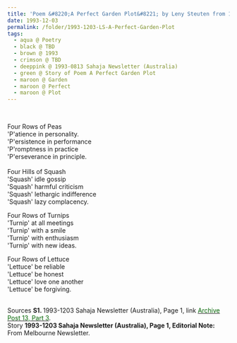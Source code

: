 ```yaml
---
title: 'Poem &#8220;A Perfect Garden Plot&#8221; by Leny Steuten from 1993-1203 Sahaja Newsletter (Australia), Page 1'
date: 1993-12-03
permalink: /folder/1993-1203-LS-A-Perfect-Garden-Plot
tags:
  - aqua @ Poetry
  - black @ TBD
  - brown @ 1993
  - crimson @ TBD
  - deeppink @ 1993-0813 Sahaja Newsletter (Australia)
  - green @ Story of Poem A Perfect Garden Plot
  - maroon @ Garden
  - maroon @ Perfect
  - maroon @ Plot
---
```


<br>

<p>
Four Rows of Peas<br>
'P'atience in personality.<br>
'P'ersistence in performance<br>
'P'romptness in practice<br>
'P'erseverance in principle.<br>
<br>
Four Hills of Squash<br>
'Squash' idle gossip<br>
'Squash' harmful criticism<br>
'Squash' lethargic indifference<br>
'Squash' lazy complacency.<br>

Four Rows of Turnips<br>
'Turnip' at all meetings<br>
'Turnip' with a smile<br>
'Turnip' with enthusiasm<br>
'Turnip' with new ideas.<br>

Four Rows of Lettuce<br>
'Lettuce' be reliable<br>
'Lettuce' be honest<br>
'Lettuce' love one another<br>
'Lettuce' be forgiving.<br>
</p>

<br>

<wave-list>
<list-title color="DarkSeaGreen" width="55">Sources</list-title>
  <list-item color="BlanchedAlmond"  width="280"><b>S1. </b> 1993-1203 Sahaja Newsletter (Australia), Page 1, link </font> <a href="https://seven-teams.github.io/archives/2023/0907"><font color="DarkGreen">Archive Post 13, Part 3</font></a>.</list-item>
</wave-list>

<br>

<wave-list>
<list-title color="DarkSeaGreen" width="40">Story</list-title>
  <list-item color="BlanchedAlmond"  width="280"><b>1993-1203 Sahaja Newsletter (Australia), Page 1, Editorial Note:</b> From Melbourne Newsletter.</list-item>
</wave-list>
